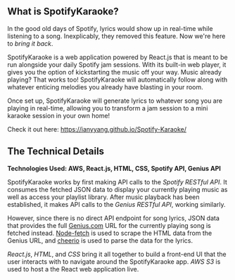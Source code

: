 ## What is SpotifyKaraoke?
In the good old days of Spotify, lyrics would show up in real-time while listening to a song. Inexplicably, they removed this feature. Now we're here to *bring it back*.

SpotifyKaraoke is a web application powered by React.js that is meant to be run alongside your daily Spotify jam sessions. With its built-in web player, it gives you the option of kickstarting the music off your way. Music already playing? That works too! SpotifyKaraoke will automatically follow along with whatever enticing melodies you already have blasting in your room.

Once set up, SpotifyKaraoke will generate lyrics to whatever song you are playing in real-time, allowing you to transform a jam session to a mini karaoke session in your own home!

Check it out here: https://ianyyang.github.io/Spotify-Karaoke/

## The Technical Details

**Technologies Used: AWS, React.js, HTML, CSS, Spotify API, Genius API**

SpotifyKaraoke works by first making API calls to the *Spotify RESTful API*. It consumes the fetched JSON data to display your currently playing music as well as access your playlist library. After music playback has been established, it makes API calls to the *Genius RESTful API*, working similarly.

However, since there is no direct API endpoint for song lyrics, JSON data that provides the full [Genius.com](https://genius.com/) URL for the currently playing song is fetched instead. [Node-fetch](https://github.com/node-fetch/node-fetch) is used to scrape the HTML data from the Genius URL, and [cheerio](https://github.com/cheeriojs/cheerio) is used to parse the data for the lyrics.

*React.js*, *HTML*, and *CSS* bring it all together to build a front-end UI that the user interacts with to navigate around the SpotifyKaraoke app. *AWS S3* is used to host a the React web application live.
